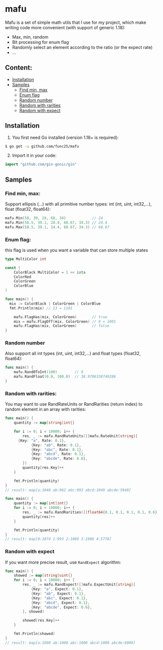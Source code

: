 # mafu

Mafu is a set of simple math utils that I use for my project, which make writing code more convenient (with support of generic 1.18):

- Max, min, random
- Bit processing for enum flag
- Randomly select an element according to the ratio (or the expect rate)
- ...

## Content:

- [Installation](#installation)
- [Samples](#samples)
  - [Find min, max](#find-min-max)
  - [Enum flag](#enum-flag)
  - [Random number](#random-number)
  - [Random with rarities](#random-with-rarities)
  - [Random with expect](#random-with-expect)

## Installation

1. You first need Go installed (version 1.18+ is required):

```sh
$ go get -u github.com/func25/mafu
```

2. Import it in your code:

```go
import "github.com/gin-gonic/gin"
```

## Samples

### Find min, max:

Support ellipsis (...) with all primitive number types: int (int, uint, int32,...), float (float32, float64):

```go
mafu.Min(58, 39, 24, 68, 34)            // 24
mafu.Min(58.5, 39.1, 24.4, 68.67, 34.3) // 24.4
mafu.Max(58.5, 39.1, 24.4, 68.67, 34.3) // 68.67
```

### Enum flag:

this flag is used when you want a variable that can store multiple states

```go
type MultiColor int

const (
	ColorBlack MultiColor = 1 << iota
	ColorRed
	ColorGreen
	ColorBlue
)

func main() {
  mix := ColorBlack | ColorGreen | ColorBlue
  fmt.Println(mix) // 13 = 1101

	mafu.FlagHas(mix, ColorGreen)       // true
	mix = mafu.FlagOff(mix, ColorGreen) // 9 = 1001
	mafu.FlagHas(mix, ColorGreen)       // false
}
```

### Random number

Also support all int types (int, uint, int32,...) and float types (float32, float64):

```go
func main() {
	mafu.Rand0ToInt(100)        // 6
	mafu.RandFloat(0.0, 100.0)  // 38.9706330749286
}
```

### Random with rarities:

You may want to use RandRateUnits or RandRarities (return index) to random element in an array with rarities:

```go
func main() {
	quantity := map[string]int{}

	for i := 0; i < 10000; i++ {
		res, _ := mafu.RandRateUnits([]mafu.RateUnit[string]{
      {Key: "a", Rate: 0.1},
			{Key: "ab", Rate: 0.1},
			{Key: "abc", Rate: 0.1},
			{Key: "abcd", Rate: 0.1},
			{Key: "abcde", Rate: 0.6},
		})
		quantity[res.Key]++
	}

	fmt.Println(quantity)
}
// result: map[a:1048 ab:962 abc:993 abcd:1049 abcde:5948]

func main() {
	quantity := map[int]int{}
	for i := 0; i < 10000; i++ {
		res, _ := mafu.RandRarities([]float64{0.1, 0.1, 0.1, 0.1, 0.6})
		quantity[res]++
	}

	fmt.Println(quantity)
}
// result: map[0:1074 1:993 2:1069 3:1086 4:5778]

```

### Random with expect

If you want more precise result, use `RandExpect` algorithm:

```go
func main() {
	showed := map[string]uint{}
	for i := 0; i < 10000; i++ {
		res, _ := mafu.RandExpect([]mafu.ExpectUnit[string]{
			{Key: "a", Expect: 0.1},
			{Key: "ab", Expect: 0.1},
			{Key: "abc", Expect: 0.1},
			{Key: "abcd", Expect: 0.1},
			{Key: "abcde", Expect: 0.6},
		}, showed)

		showed[res.Key]++
	}

	fmt.Println(showed)
}
// result: map[a:1000 ab:1000 abc:1000 abcd:1000 abcde:6000]
```
